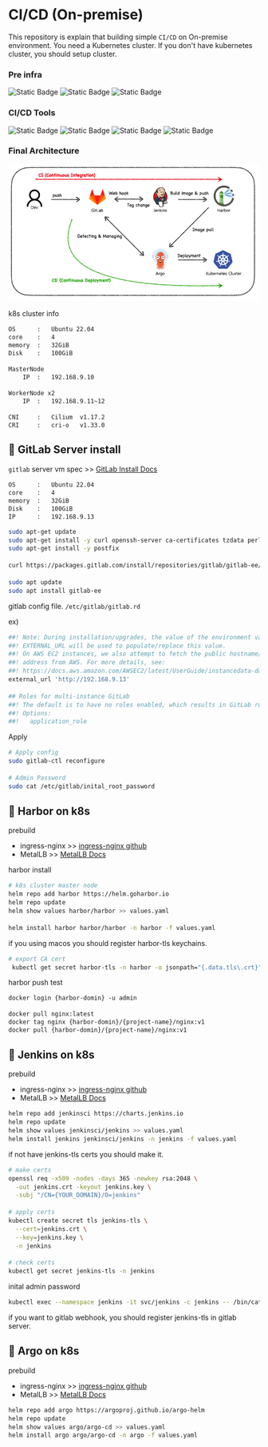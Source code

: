 # CI/CD (On-premise)

This repository is explain that building simple `CI/CD` on On-premise environment. You need a Kubernetes cluster. If you don't have kubernetes cluster, you should setup cluster.

### **Pre infra**

![Static Badge](https://img.shields.io/badge/kubernetes-1.30.0-%23326CE5?logo=kubernetes&labelColor=white)
![Static Badge](https://img.shields.io/badge/helm-3.17.1-%230F1689?logo=helm&logoColor=%230F1689&labelColor=white)
![Static Badge](https://img.shields.io/badge/docker-28.0.1-%232496ED?logo=docker&logoColor=%232496ED&labelColor=white)


### **CI/CD Tools**

![Static Badge](https://img.shields.io/badge/gitlab-17.10-%23FC6D26?logo=gitlab&logoColor=%23FC6D26&labelColor=white)
![Static Badge](https://img.shields.io/badge/harbor-2.12.0-%2360B932?logo=harbor&logoColor=%2360B932&labelColor=white)
![Static Badge](https://img.shields.io/badge/jenkins-2.492-%23D24939?logo=jenkins&logoColor=%23D24939&labelColor=white)
![Static Badge](https://img.shields.io/badge/argo-2.14.9-%23FC6D26?logo=argo&logoColor=%23EF7B4D&labelColor=white)

### **Final Architecture**

<img src="assets/arch.png" title="arch">

k8s cluster info
```
OS      :   Ubuntu 22.04
core    :   4
memory  :   32GiB
Disk    :   100GiB

MasterNode
    IP  :   192.168.9.10

WorkerNode x2
    IP  :   192.168.9.11~12

CNI     :   Cilium  v1.17.2
CRI     :   cri-o   v1.33.0
```

## **🧩 GitLab Server install**

`gitlab` server vm spec >> [GitLab Install Docs](https://about.gitlab.com/install/#ubuntu)

```
OS      :   Ubuntu 22.04
core    :   4
memory  :   32GiB
Disk    :   100GiB
IP      :   192.168.9.13
```

```bash
sudo apt-get update
sudo apt-get install -y curl openssh-server ca-certificates tzdata perl
sudo apt-get install -y postfix

curl https://packages.gitlab.com/install/repositories/gitlab/gitlab-ee/script.deb.sh | sudo bash

sudo apt update
sudo apt install gitlab-ee
```

gitlab config file. `/etc/gitlab/gitlab.rd`

ex)
```rb
##! Note: During installation/upgrades, the value of the environment variable
##! EXTERNAL_URL will be used to populate/replace this value.
##! On AWS EC2 instances, we also attempt to fetch the public hostname/IP
##! address from AWS. For more details, see:
##! https://docs.aws.amazon.com/AWSEC2/latest/UserGuide/instancedata-data-retrieval.html
external_url 'http://192.168.9.13'

## Roles for multi-instance GitLab
##! The default is to have no roles enabled, which results in GitLab running as an all-in-one instance.
##! Options:
##!   application_role
```
Apply
```bash
# Apply config
sudo gitlab-ctl reconfigure

# Admin Password
sudo cat /etc/gitlab/inital_root_password
```

## **🧩 Harbor on k8s**

prebuild 
- ingress-nginx >> [ingress-nginx github](https://github.com/kubernetes/ingress-nginx)
- MetalLB >> [MetalLB Docs](https://metallb.io/installation/)

harbor install
```bash
# k8s cluster master node
helm repo add harbor https://helm.goharbor.io
helm repo update
helm show values harbor/harbor >> values.yaml

helm install harbor harbor/harbor -n harbor -f values.yaml
```

if you using macos you should register harbor-tls keychains.
```bash
# export CA cert
 kubectl get secret harbor-tls -n harbor -o jsonpath="{.data.tls\.crt}" | base64 -d > harbor.crt
```

harbor push test
```
docker login {harbor-domin} -u admin

docker pull nginx:latest
docker tag nginx {harbor-domin}/{project-name}/nginx:v1
docker pull {harbor-domin}/{project-name}/nginx:v1
```

## **🧩 Jenkins on k8s**

prebuild
- ingress-nginx >> [ingress-nginx github](https://github.com/kubernetes/ingress-nginx)
- MetalLB >> [MetalLB Docs](https://metallb.io/installation/)

```bash
helm repo add jenkinsci https://charts.jenkins.io
helm repo update
helm show values jenkinsci/jenkins >> values.yaml
helm install jenkins jenkinsci/jenkins -n jenkins -f values.yaml
```

if not have jenkins-tls certs you should make it.
```bash
# make certs
openssl req -x509 -nodes -days 365 -newkey rsa:2048 \
  -out jenkins.crt -keyout jenkins.key \
  -subj "/CN={YOUR_DOMAIN}/O=jenkins"

# apply certs
kubectl create secret tls jenkins-tls \
  --cert=jenkins.crt \
  --key=jenkins.key \
  -n jenkins

# check certs
kubectl get secret jenkins-tls -n jenkins
```

inital admin password
```bash
kubectl exec --namespace jenkins -it svc/jenkins -c jenkins -- /bin/cat /run/secrets/additional/chart-admin-password && echo
```

if you want to gitlab webhook, you should register jenkins-tls in gitlab server.

## **🧩 Argo on k8s**

prebuild
- ingress-nginx >> [ingress-nginx github](https://github.com/kubernetes/ingress-nginx)
- MetalLB >> [MetalLB Docs](https://metallb.io/installation/)

```bash
helm repo add argo https://argoproj.github.io/argo-helm
helm repo update
helm show values argo/argo-cd >> values.yaml
helm install argo argo/argo-cd -n argo -f values.yaml
```